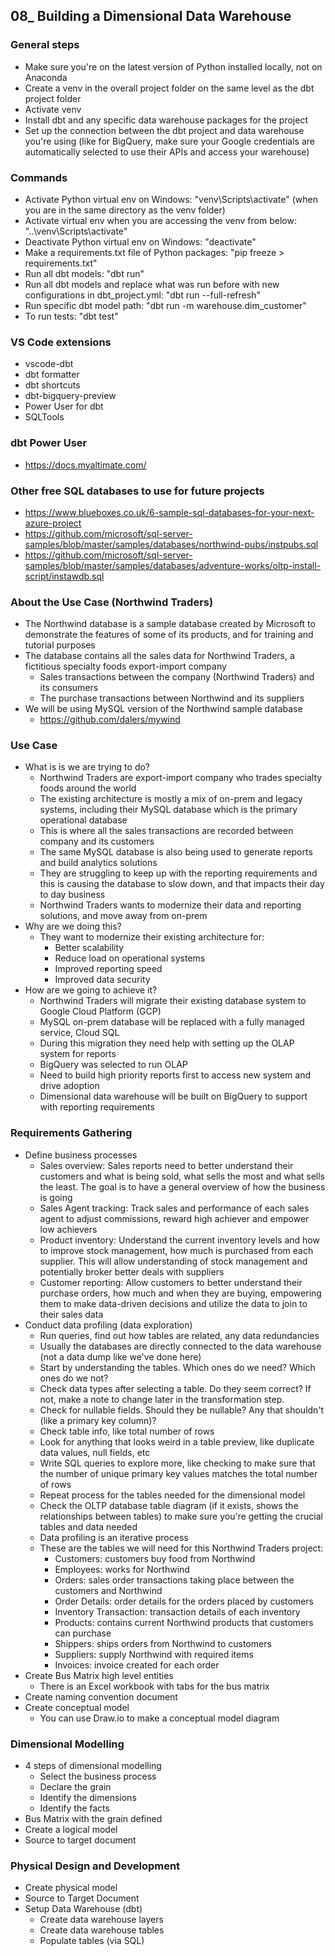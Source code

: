 ## 08_ Building a Dimensional Data Warehouse

### General steps
- Make sure you're on the latest version of Python installed locally, not on Anaconda
- Create a venv in the overall project folder on the same level as the dbt project folder
- Activate venv
- Install dbt and any specific data warehouse packages for the project
- Set up the connection between the dbt project and data warehouse you're using (like for BigQuery, make sure your Google credentials are automatically selected to use their APIs and access your warehouse)

### Commands
- Activate Python virtual env on Windows: "venv\Scripts\activate" (when you are in the same directory as the venv folder)
- Activate virtual env when you are accessing the venv from below: "..\venv\Scripts\activate"
- Deactivate Python virtual env on Windows: "deactivate"
- Make a requirements.txt file of Python packages: "pip freeze > requirements.txt"
- Run all dbt models: "dbt run"
- Run all dbt models and replace what was run before with new configurations in dbt_project.yml: "dbt run --full-refresh"
- Run specific dbt model path: "dbt run -m warehouse.dim_customer"
- To run tests: "dbt test"

### VS Code extensions
- vscode-dbt
- dbt formatter
- dbt shortcuts
- dbt-bigquery-preview
- Power User for dbt
- SQLTools

### dbt Power User
- https://docs.myaltimate.com/

### Other free SQL databases to use for future projects
- https://www.blueboxes.co.uk/6-sample-sql-databases-for-your-next-azure-project
- https://github.com/microsoft/sql-server-samples/blob/master/samples/databases/northwind-pubs/instpubs.sql
- https://github.com/microsoft/sql-server-samples/blob/master/samples/databases/adventure-works/oltp-install-script/instawdb.sql

### About the Use Case (Northwind Traders)
- The Northwind database is a sample database created by Microsoft to demonstrate the features of some of its products, and for training and tutorial purposes
- The database contains all the sales data for Northwind Traders, a fictitious specialty foods export-import company
  - Sales transactions between the company (Northwind Traders) and its consumers
  - The purchase transactions between Northwind and its suppliers
- We will be using MySQL version of the Northwind sample database
  - https://github.com/dalers/mywind

### Use Case
- What is is we are trying to do?
  - Northwind Traders are export-import company who trades specialty foods around the world
  - The existing architecture is mostly a mix of on-prem and legacy systems, including their MySQL database which is the primary operational database
  - This is where all the sales transactions are recorded between company and its customers
  - The same MySQL database is also being used to generate reports and build analytics solutions
  - They are struggling to keep up with the reporting requirements and this is causing the database to slow down, and that impacts their day to day business
  - Northwind Traders wants to modernize their data and reporting solutions, and move away from on-prem
- Why are we doing this?
  - They want to modernize their existing architecture for:
    - Better scalability
    - Reduce load on operational systems
    - Improved reporting speed
    - Improved data security
- How are we going to achieve it?
  - Northwind Traders will migrate their existing database system to Google Cloud Platform (GCP)
  - MySQL on-prem database will be replaced with a fully managed service, Cloud SQL
  - During this migration they need help with setting up the OLAP system for reports
  - BigQuery was selected to run OLAP
  - Need to build high priority reports first to access new system and drive adoption
  - Dimensional data warehouse will be built on BigQuery to support with reporting requirements

### Requirements Gathering
- Define business processes
  - Sales overview: Sales reports need to better understand their customers and what is being sold, what sells the most and what sells the least. The goal is to have a general overview of how the business is going
  - Sales Agent tracking: Track sales and performance of each sales agent to adjust commissions, reward high achiever and empower low achievers
  - Product inventory: Understand the current inventory levels and how to improve stock management, how much is purchased from each supplier. This will allow understanding of stock management and potentially broker better deals with suppliers
  - Customer reporting: Allow customers to better understand their purchase orders, how much and when they are buying, empowering them to make data-driven decisions and utilize the data to join to their sales data
- Conduct data profiling (data exploration)
  - Run queries, find out how tables are related, any data redundancies 
  - Usually the databases are directly connected to the data warehouse (not a data dump like we've done here)
  - Start by understanding the tables. Which ones do we need? Which ones do we not?
  - Check data types after selecting a table. Do they seem correct? If not, make a note to change later in the transformation step.
  - Check for nullable fields. Should they be nullable? Any that shouldn't (like a primary key column)?
  - Check table info, like total number of rows
  - Look for anything that looks weird in a table preview, like duplicate data values, null fields, etc
  - Write SQL queries to explore more, like checking to make sure that the number of unique primary key values matches the total number of rows
  - Repeat process for the tables needed for the dimensional model
  - Check the OLTP database table diagram (if it exists, shows the relationships between tables) to make sure you're getting the crucial tables and data needed
  - Data profiling is an iterative process
  - These are the tables we will need for this Northwind Traders project:
    - Customers: customers buy food from Northwind
    - Employees: works for Northwind
    - Orders: sales order transactions taking place between the customers and Northwind
    - Order Details: order details for the orders placed by customers
    - Inventory Transaction: transaction details of each inventory
    - Products: contains current Northwind products that customers can purchase
    - Shippers: ships orders from Northwind to customers
    - Suppliers: supply Northwind with required items
    - Invoices: invoice created for each order
- Create Bus Matrix high level entities
  - There is an Excel workbook with tabs for the bus matrix
- Create naming convention document
- Create conceptual model
  - You can use Draw.io to make a conceptual model diagram

### Dimensional Modelling
- 4 steps of dimensional modelling
  - Select the business process
  - Declare the grain
  - Identify the dimensions
  - Identify the facts
- Bus Matrix with the grain defined
- Create a logical model
- Source to target document

### Physical Design and Development
- Create physical model
- Source to Target Document
- Setup Data Warehouse (dbt)
  - Create data warehouse layers
  - Create data warehouse tables
  - Populate tables (via SQL)